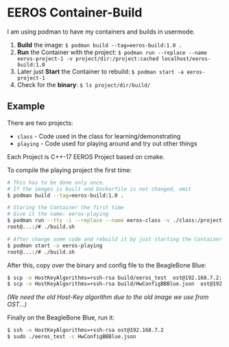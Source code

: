 
# EEROS Container-Build

I am using podman to have my containers and builds in usermode.

1. **Build** the image: `$ podman build --tag=eeros-build:1.0 .`
2. **Run** the Container with the project: `$ podman run --replace --name eeros-project-1 -v project/dir:/project:cached localhost/eeros-build:1.0`
3. Later just **Start** the Container to rebuild: `$ podman start -a eeros-project-1`
4. Check for the **binary**: `$ ls project/dir/build/`

## Example

There are two projects:

* `class` - Code used in the class for learning/demonstrating
* `playing` - Code used for playing around and try out other things

Each Project is C++-17 EEROS Project based on cmake.

To compile the playing project the first time:

```bash
# This has to be done only once.
# If the images is built and Dockerfile is not changed, omit
$ podman build --tag=eeros-build:1.0 .

# Staring the Container the first time
# Give it the name: eeros-playing
$ podman run --tty -i --replace --name eeros-class -v ./class:/project:cached localhost/eeros-build:1.0
root@...:/# ./build.sh

# After change some code and rebuild it by just starting the Container
$ podman start -a eeros-playing
root@...:/# ./build.sh
```

After this, copy over the binary and config file to the BeagleBone Blue:
```bash
$ scp -o HostKeyAlgorithms=+ssh-rsa build/eeros_test  ost@192.168.7.2:
$ scp -o HostKeyAlgorithms=+ssh-rsa build/HwConfigBBBlue.json  ost@192.168.7.2:
```
*(We need the old Host-Key algorithm due to the old image we use from OST...)*

Finally on the BeagleBone Blue, run it:
```bash
$ ssh -o HostKeyAlgorithms=+ssh-rsa ost@192.168.7.2
$ sudo ./eeros_test -c HwConfigBBBlue.json
```
